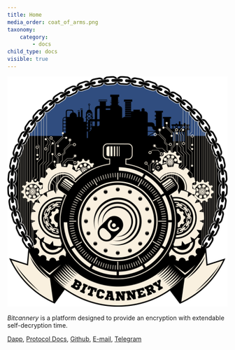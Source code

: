 ```yaml
---
title: Home
media_order: coat_of_arms.png
taxonomy:
    category:
        - docs
child_type: docs
visible: true
---
```


![](coat_of_arms.png)

*Bitcannery* is a platform designed to provide an encryption with extendable self-decryption time.

[Dapp](https://dapp.bitcannery.net/), [Protocol Docs](https://github.com/bitcannery/bitcannery-docs), [Github](https://github.com/bitcannery/), [E-mail](mailto:pavel@bitcannery.net), [Telegram](https://t.me/bitcannery/)  
